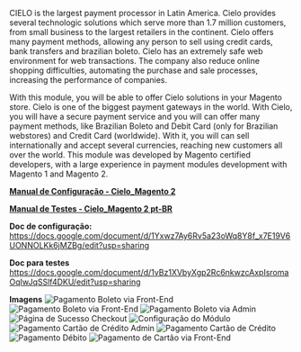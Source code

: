 CIELO is the largest payment processor in Latin America. Cielo provides several technologic solutions which serve more than 1.7 million customers, from small business to the largest retailers in the continent. Cielo offers many payment methods, allowing any person to sell using credit cards, bank transfers and brazilian boleto. Cielo has an extremely safe web environment for web transactions. The company also reduce online shopping difficulties, automating the purchase and sale processes, increasing the performance of companies.

With this module, you will be able to offer Cielo solutions in your Magento store. Cielo is one of the biggest payment gateways in the world. With Cielo, you will have a secure payment service and you will can offer many payment methods, like Brazilian Boleto and Debit Card (only for Brazilian webstores) and Credit Card (worldwide). With it, you will can sell internationally and accept several currencies, reaching new customers all over the world. This module was developed by Magento certified developers, with a large experience in payment modules development with Magento 1 and Magento 2.

<a href="docs/manual_configuracao_cielo_magento_2.pdf"><strong>Manual de Configuração  - Cielo_Magento 2</strong></a>

<a href="docs/manual_testes_cielo_magento_2.pdf"><strong>Manual de Testes - Cielo_Magento 2 pt-BR</strong></a>

<strong>Doc de configuração:</strong>
https://docs.google.com/document/d/1Yxwz7Ay6Rv5a23oWq8Y8f_x7E19V6UONNOLKk6jMZBg/edit?usp=sharing

<strong>Doc para testes</strong>
https://docs.google.com/document/d/1vBz1XVbyXgp2Rc6nkwzcAxpIsromaOqIwJqSSlf4DKU/edit?usp=sharing

<strong>Imagens</strong>
![Pagamento Boleto via Front-End](docs/bank_slip.png)
![Pagamento Boleto via Front-End](docs/bank_slip.png)
![Pagamento Boleto via Admin](docs/bank_slip_-_admin.png)
![Página de Sucesso Checkout](docs/checkout_-_success.png)
![Configuração do Módulo](docs/configuration_90.png)
![Pagamento Cartão de Crédito Admin](docs/credit_card_admin.png)
![Pagamento Cartão de Crédito](docs/credit_card_save.png)
![Pagamento Débito](docs/debit_card.png)
![Pagamento de Cartão via Front-End](docs/credit_card.png)
